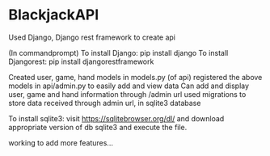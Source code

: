 # BlackjackAPI

Used Django, Django rest framework to create api

(In commandprompt)
To install Django:  pip install django
To install Djangorest:  pip install djangorestframework

Created user, game, hand models in models.py (of api)
registered the above models in api/admin.py to easily add and view data
Can add and display user, game and hand information through /admin url 
used migrations to store data received through admin url, in sqlite3 database 

To install sqlite3: 
visit https://sqlitebrowser.org/dl/ and download appropriate version of db sqlite3 and execute the file.

working to add more features...
